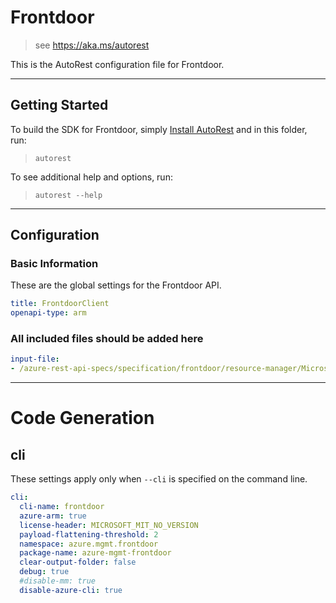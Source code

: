 # Frontdoor

> see https://aka.ms/autorest

This is the AutoRest configuration file for Frontdoor.

---

## Getting Started

To build the SDK for Frontdoor, simply [Install AutoRest](https://aka.ms/autorest/install) and in this folder, run:

> `autorest`

To see additional help and options, run:

> `autorest --help`

---

## Configuration

### Basic Information

These are the global settings for the Frontdoor API.

``` yaml
title: FrontdoorClient
openapi-type: arm
```

### All included files should be added here

``` yaml
input-file:
- /azure-rest-api-specs/specification/frontdoor/resource-manager/Microsoft.Network/stable/2019-04-01/frontdoor.json
```

---

# Code Generation

## cli

These settings apply only when `--cli` is specified on the command line.

``` yaml $(cli)
cli:
  cli-name: frontdoor
  azure-arm: true
  license-header: MICROSOFT_MIT_NO_VERSION
  payload-flattening-threshold: 2
  namespace: azure.mgmt.frontdoor
  package-name: azure-mgmt-frontdoor
  clear-output-folder: false
  debug: true
  #disable-mm: true
  disable-azure-cli: true
```
